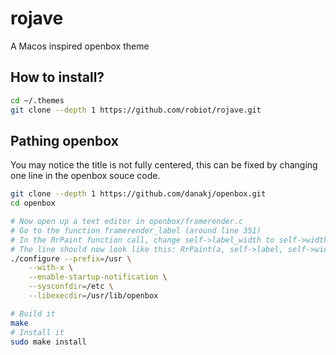 # rojave
A Macos inspired openbox theme

## How to install?
```bash
cd ~/.themes
git clone --depth 1 https://github.com/robiot/rojave.git
```

## Pathing openbox
You may notice the title is not fully centered, this can be fixed by changing one line in the openbox souce code.

```bash
git clone --depth 1 https://github.com/danakj/openbox.git
cd openbox

# Now open up a text editor in openbox/framerender.c
# Go to the function framerender_label (around line 351)
# In the RrPaint function call, change self->label_width to self->width
# The line should now look like this: RrPaint(a, self->label, self->width, ob_rr_theme->label_height);
./configure --prefix=/usr \
    --with-x \
    --enable-startup-notification \
    --sysconfdir=/etc \
    --libexecdir=/usr/lib/openbox

# Build it
make
# Install it
sudo make install
```

